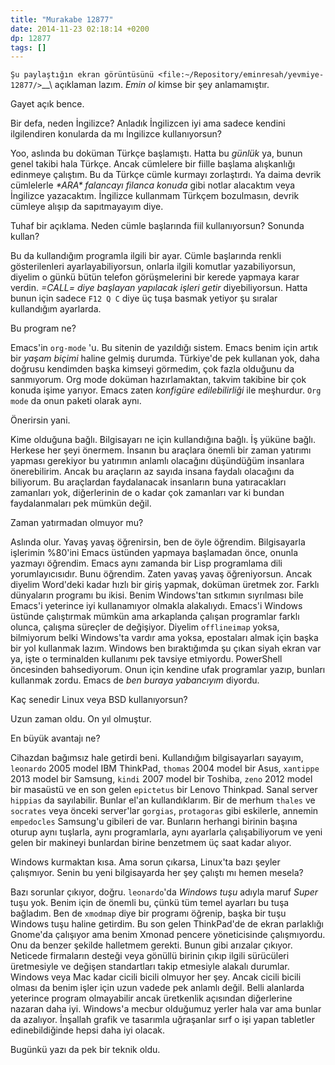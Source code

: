 ```yaml
---
title: "Murakabe 12877"
date: 2014-11-23 02:18:14 +0200
dp: 12877
tags: []
---
```


`Şu paylaştığın ekran
görüntüsünü <file:~/Repository/eminresah/yevmiye-12877/>`__\ açıklaman
lazım. *Emin ol* kimse bir şey anlamamıştır.

Gayet açık bence.

Bir defa, neden İngilizce? Anladık İngilizcen iyi ama sadece kendini
ilgilendiren konularda da mı İngilizce kullanıyorsun?

Yoo, aslında bu doküman Türkçe başlamıştı. Hatta bu *günlük* ya, bunun
genel takibi hala Türkçe. Ancak cümlelere bir fiille başlama alışkanlığı
edinmeye çalıştım. Bu da Türkçe cümle kurmayı zorlaştırdı. Ya daima
devrik cümlelerle *\*ARA\* falancayı filanca konuda* gibi notlar
alacaktım veya İngilizce yazacaktım. İngilizce kullanmam Türkçem
bozulmasın, devrik cümleye alışıp da sapıtmayayım diye.

Tuhaf bir açıklama. Neden cümle başlarında fiil kullanıyorsun? Sonunda
kullan?

Bu da kullandığım programla ilgili bir ayar. Cümle başlarında renkli
gösterilenleri ayarlayabiliyorsun, onlarla ilgili komutlar
yazabiliyorsun, diyelim o günkü bütün telefon görüşmelerini bir kerede
yapmaya karar verdin. *=CALL= diye başlayan yapılacak işleri getir*
diyebiliyorsun. Hatta bunun için sadece ``F12 Q C`` diye üç tuşa basmak
yetiyor şu sıralar kullandığım ayarlarda.

Bu program ne?

Emacs'in ``org-mode`` 'u. Bu sitenin de yazıldığı sistem. Emacs benim
için artık bir *yaşam biçimi* haline gelmiş durumda. Türkiye'de pek
kullanan yok, daha doğrusu kendimden başka kimseyi görmedim, çok fazla
olduğunu da sanmıyorum. Org mode doküman hazırlamaktan, takvim takibine
bir çok konuda işime yarıyor. Emacs zaten *konfigüre edilebilirliği* ile
meşhurdur. ``Org mode`` da onun paketi olarak aynı.

Önerirsin yani.

Kime olduğuna bağlı. Bilgisayarı ne için kullandığına bağlı. İş yüküne
bağlı. Herkese her şeyi önermem. İnsanın bu araçlara önemli bir zaman
yatırımı yapması gerekiyor bu yatırımın anlamlı olacağını düşündüğüm
insanlara önerebilirim. Ancak bu araçların az sayıda insana faydalı
olacağını da biliyorum. Bu araçlardan faydalanacak insanların buna
yatıracakları zamanları yok, diğerlerinin de o kadar çok zamanları var
ki bundan faydalanmaları pek mümkün değil.

Zaman yatırmadan olmuyor mu?

Aslında olur. Yavaş yavaş öğrenirsin, ben de öyle öğrendim. Bilgisayarla
işlerimin %80'ini Emacs üstünden yapmaya başlamadan önce, onunla yazmayı
öğrendim. Emacs aynı zamanda bir Lisp programlama dili yorumlayıcısıdır.
Bunu öğrendim. Zaten yavaş yavaş öğreniyorsun. Ancak diyelim Word'deki
kadar hızlı bir giriş yapmak, doküman üretmek zor. Farklı dünyaların
programı bu ikisi. Benim Windows'tan sıtkımın sıyrılması bile Emacs'i
yeterince iyi kullanamıyor olmakla alakalıydı. Emacs'i Windows üstünde
çalıştırmak mümkün ama arkaplanda çalışan programlar farklı olunca,
çalışma süreçler de değişiyor. Diyelim ``offlineimap`` yoksa, bilmiyorum
belki Windows'ta vardır ama yoksa, epostaları almak için başka bir yol
kullanmak lazım. Windows ben bıraktığımda şu çıkan siyah ekran var ya,
işte o terminalden kullanımı pek tavsiye etmiyordu. PowerShell
öncesinden bahsediyorum. Onun için kendine ufak programlar yazıp,
bunları kullanmak zordu. Emacs de *ben buraya yabancıyım* diyordu.

Kaç senedir Linux veya BSD kullanıyorsun?

Uzun zaman oldu. On yıl olmuştur.

En büyük avantajı ne?

Cihazdan bağımsız hale getirdi beni. Kullandığım bilgisayarları sayayım,
``leonardo`` 2005 model IBM ThinkPad, ``thomas`` 2004 model bir Asus,
``xantippe`` 2013 model bir Samsung, ``kindi`` 2007 model bir Toshiba,
``zeno`` 2012 model bir masaüstü ve en son gelen ``epictetus`` bir
Lenovo Thinkpad. Sanal server ``hippias`` da sayılabilir. Bunlar el'an
kullandıklarım. Bir de merhum ``thales`` ve ``socrates`` veya önceki
server'lar ``gorgias``, ``protagoras`` gibi eskilerle, annemin
``empedocles`` Samsung'u gibileri de var. Bunların herhangi birinin
başına oturup aynı tuşlarla, aynı programlarla, aynı ayarlarla
çalışabiliyorum ve yeni gelen bir makineyi bunlardan birine benzetmem üç
saat kadar alıyor.

Windows kurmaktan kısa. Ama sorun çıkarsa, Linux'ta bazı şeyler
çalışmıyor. Senin bu yeni bilgisayarda her şey çalıştı mı hemen mesela?

Bazı sorunlar çıkıyor, doğru. ``leonardo``'da *Windows tuşu* adıyla
maruf *Super* tuşu yok. Benim için de önemli bu, çünkü tüm temel
ayarları bu tuşa bağladım. Ben de ``xmodmap`` diye bir programı öğrenip,
başka bir tuşu Windows tuşu haline getirdim. Bu son gelen ThinkPad'de de
ekran parlaklığı Gnome'da çalışıyor ama benim Xmonad pencere
yöneticisinde çalışmıyordu. Onu da benzer şekilde halletmem gerekti.
Bunun gibi arızalar çıkıyor. Neticede firmaların desteği veya gönüllü
birinin çıkıp ilgili sürücüleri üretmesiyle ve değişen standartları
takip etmesiyle alakalı durumlar. Windows veya Mac kadar cicili bicili
olmuyor her şey. Ancak cicili bicili olması da benim işler için uzun
vadede pek anlamlı değil. Belli alanlarda yeterince program olmayabilir
ancak üretkenlik açısından diğerlerine nazaran daha iyi. Windows'a
mecbur olduğumuz yerler hala var ama bunlar da azalıyor. İnşallah grafik
ve tasarımla uğraşanlar sırf o işi yapan tabletler edinebildiğinde hepsi
daha iyi olacak.

Bugünkü yazı da pek bir teknik oldu.

